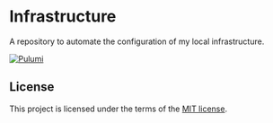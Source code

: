 # Infrastructure

A repository to automate the configuration of my local infrastructure.

[![Pulumi](https://github.com/nicklasfrahm/infrastructure/actions/workflows/pulumi.yml/badge.svg)](https://github.com/nicklasfrahm/infrastructure/actions/workflows/pulumi.yml)

## License

This project is licensed under the terms of the [MIT license][file-license].

[file-license]: ./LICENSE.md
